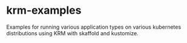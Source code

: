 # krm-examples

Examples for running various application types on various kubernetes distributions using KRM with skaffold and kustomize.
